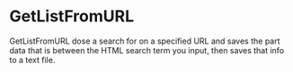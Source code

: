# GetListFromURL
GetListFromURL dose a search for on a specified URL and saves the part data that is between the HTML search term you input,
then saves that info to a text file.
